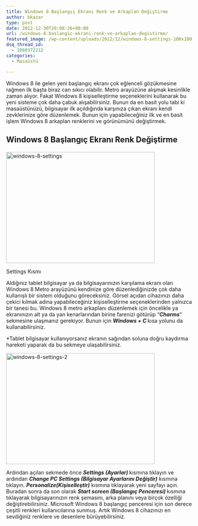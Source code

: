 ```yaml
---
title: Windows 8 Başlangıç Ekranı Renk ve Arkaplan Değiştirme
author: bkazar
type: post
date: 2012-12-30T20:08:26+00:00
url: /windows-8-baslangic-ekrani-renk-ve-arkaplan-degistirme/
featured_image: /wp-content/uploads/2012/12/windows-8-settings-100x100.png
dsq_thread_id:
  - 1000372212
categories:
  - Masaüstü

---
```

Windows 8 ile gelen yeni başlangıç ekranı çok eğlenceli gözükmesine rağmen ilk başta biraz can sıkıcı olabilir. Metro arayüzüne alışmak kesinlikle zaman alıyor. Fakat Windows 8 kişiselleştirme seçeneklerini kullanarak bu yeni sisteme çok daha çabuk alışabilirsiniz. Bunun da en basit yolu tabi ki masaüstünüzü, bilgisayar ilk açıldığında karşınıza çıkan ekranı kendi zevklerinize göre düzenlemek. Bunun için yapabileceğiniz ilk ve en basit işlem Windows 8 arkaplan renklerini ve görünümünü değiştirmek.

## Windows 8 Başlangıç Ekranı Renk Değiştirme<figure id="attachment_10281" aria-describedby="caption-attachment-10281" style="width: 400px" class="wp-caption aligncenter">

<img class="size-large wp-image-10281" alt="windows-8-settings" src="https://www.murekkep.org/wp-content/uploads/2012/12/windows-8-settings-400x300.png" width="400" height="300" srcset="https://www.murekkep.org/wp-content/uploads/2012/12/windows-8-settings-400x300.png 400w, https://www.murekkep.org/wp-content/uploads/2012/12/windows-8-settings-50x37.png 50w, https://www.murekkep.org/wp-content/uploads/2012/12/windows-8-settings-125x93.png 125w, https://www.murekkep.org/wp-content/uploads/2012/12/windows-8-settings-266x200.png 266w, https://www.murekkep.org/wp-content/uploads/2012/12/windows-8-settings-406x305.png 406w, https://www.murekkep.org/wp-content/uploads/2012/12/windows-8-settings.png 650w" sizes="(max-width: 400px) 100vw, 400px" /> <figcaption id="caption-attachment-10281" class="wp-caption-text">Settings Kısmı</figcaption></figure> 

<p style="text-align: center;">
  <p>
    Aldığınız tablet bilgisayar ya da bilgisayarınızın karşılama ekranı olan Windows 8 Metro arayüzünü kendinize göre düzenlediğinizde çok daha kullanışlı bir sistem olduğunu göreceksiniz. Görsel açıdan cihazınızı daha çekici kılmak adına yapabileceğiniz kişiselleştirme seçeneklerinden yalnızca bir tanesi bu. Windows 8 metro arkaplanı düzenlemek için öncelikle ya ekranınızın alt ya da yan kenarlarından birine farenizi götürüp “<b><i>Charms</i></b>” sekmesine ulaşmanız gerekiyor. Bunun için <b><i>Windows + C </i></b>kısa yolunu da kullanabilirsiniz.
  </p>
  
  <p>
    *Tablet bilgisayar kullanıyorsanız ekranın sağından soluna doğru kaydırma hareketi yaparak da bu sekmeye ulaşabilirsiniz.
  </p>
  
  <p>
    <img class="aligncenter" alt="windows-8-settings-2" src="https://www.murekkep.org/wp-content/uploads/2012/12/windows-8-settings-2-400x300.png" width="400" height="300" />
  </p>
  
  <p>
    Ardından açılan sekmede önce <b><i>Settings (Ayarlar) </i></b>kısmına tıklayın ve ardından <b><i>Change PC Settings (Bilgisayar Ayarlarını Değiştir)</i></b> kısmına tıklayın. <b><i>Personalize(Kişiselleştir)</i></b> kısmına tıklayarak yeni sayfayı açın. Buradan sonra da son olarak <b><i>Start screen (Başlangıç Penceresi) </i></b>kısmına tıklayarak bilgisayarınızın renk şemasını, arka planını veya birçok özelliği değiştirebilirsiniz. Microsoft Windows 8 başlangıç penceresi için son derece çeşitli renkleri kullanıcılarına sunmuş. Artık Windows 8 cihazınızı en sevdiğiniz renklere ve desenlere bürüyebilirsiniz.
  </p>
  
  <p>
    &nbsp;
  </p>
